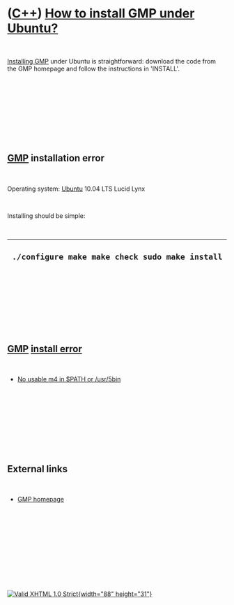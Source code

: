 



 

 

 

 

 

([C++](Cpp.htm)) [How to install GMP under Ubuntu?](CppGmpInstallUbuntu.htm)
============================================================================

 

[Installing GMP](CppGmpInstall.htm) under Ubuntu is straightforward:
download the code from the GMP homepage and follow the instructions in
'INSTALL'.

 

 

 

 

 

[GMP](CppGmp.htm) installation error
------------------------------------

 

Operating system: [Ubuntu](http://www.ubuntu.com) 10.04 LTS Lucid Lynx

 

Installing should be simple:

 

  --------------------------------------------------
  ` ./configure make make check sudo make install`
  --------------------------------------------------

 

 

 

 

 

[GMP](CppGmp.htm) [install error](CppInstallError.htm)
------------------------------------------------------

 

-   [No usable m4 in \$PATH or
    /usr/5bin](CppInstallErrorGmpNoUsableM4InPathOrUsr5bin.htm)

 

 

 

 

 

External links
--------------

 

-   [GMP homepage](http://www.gmplib.org)

 

 

 

 

 





 

[![Valid XHTML 1.0 Strict](valid-xhtml10.png){width="88"
height="31"}](http://validator.w3.org/check?uri=referer)
